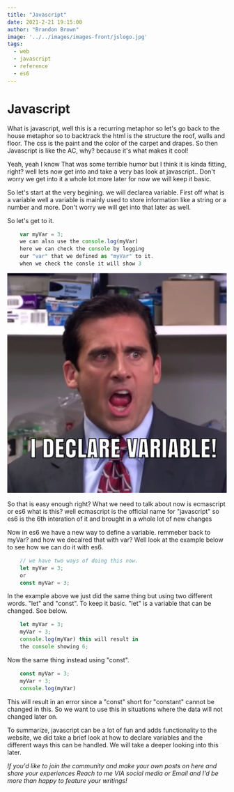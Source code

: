 ```yaml
---
title: "Javascript"
date: 2021-2-21 19:15:00
author: "Brandon Brown"
image: '../../images/images-front/jslogo.jpg'
tags:
  - web
  - javascript
  - reference
  - es6
---
```


# Javascript 

What is javascript, well this is a recurring metaphor so let's go back to the house metaphor so to backtrack the html is the structure the roof, walls and floor. The css is the paint and the color of the carpet and drapes. So then Javascript is like the AC, why? because it's what makes it cool!

Yeah, yeah I know That was some terrible humor but I think it is kinda fitting, right? well lets now get into and take a very bas look at javascript.. Don't worry we get into it a whole lot more later for now we will keep it basic.

So let's start at the very begining. we will declarea variable. First off what is a variable well a variable is mainly used to store information like a string or a number and more. Don't worry we will get into that later as well.

So let's get to it.

```js
    var myVar = 3;
    we can also use the console.log(myVar) 
    here we can check the console by logging 
    our "var" that we defined as "myVar" to it.
    when we check the consle it will show 3
```

![michael scott from the office saying I decalre variable](../../images/images-md/var.webp)

So that is easy enough right? What we need to talk about now is ecmascript or es6 what is this? well ecmascript is the official name for "javascript" so es6 is the 6th interation of it and brought in a whole lot of new changes

Now in es6 we have a new way to define a variable.
remmeber back to myVar? and how we decalred that with var? Well look at the example below to see how we can do it with es6.

```js
    // we have two ways of doing this now.
    let myVar = 3;
    or
    const myVar = 3; 
```

In the example above we just did the same thing but using two different words. "let" and "const". To keep it basic. "let" is a variable that can be changed. See below.

```js
    let myVar = 3;
    myVar + 3;
    console.log(myVar) this will result in
    the console showing 6;
```

Now the same thing instead using "const".

```js
    const myVar = 3;
    myVar + 3;
    console.log(myVar)
```

This will result in an error since a "const" short for "constant" cannot be changed in this. So we want to use this in situations where the data will not changed later on.

To summarize, javascript can be a lot of fun and adds functionality to the website, we did take a brief look at how to declare variables and the different ways this can be handled. We will take a deeper looking into this later.

*If you'd like to join the community and make your own posts on here and share your experiences Reach to me VIA social media or Email and I'd be more than happy to feature your writings!*






